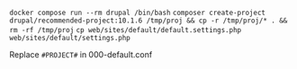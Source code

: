 `docker compose run --rm drupal /bin/bash`
`composer create-project drupal/recommended-project:10.1.6 /tmp/proj && cp -r /tmp/proj/* . && rm -rf /tmp/proj`
`cp web/sites/default/default.settings.php web/sites/default/settings.php`

Replace `#PROJECT#` in 000-default.conf
